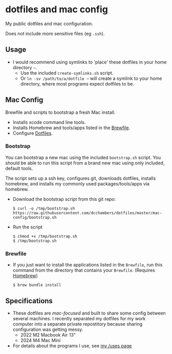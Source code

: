 # dotfiles and mac config

My public dotfiles and mac configuration.

Does not include more sensitive files (eg `.ssh`).

## Usage

- I would recommend using symlinks to 'place' these dotfiles in your home directory `~`.
  - Use the included `create-symlinks.sh` script.
  - Or `ln -sv /path/to/a/dotfile ~` will create a symlink to your home directory, where most programs expect dotfiles to be.

## Mac Config

Brewfile and scripts to bootstrap a fresh Mac install.

- Installs xcode command line tools.
- Installs Homebrew and tools/apps listed in the [Brewfile](mac-config/Brewfile).
- Configure [Dotfiles](https://github.com/dcchambers/dotfiles).

### Bootstrap

You can bootstrap a new mac using the included `bootstrap.sh` script. You should be able to run this script from a brand new mac using only included, default tools.

The script sets up a ssh key, configures git, downloads dotfiles, installs homebrew, and installs my commonly used packages/tools/apps via homebrew.

- Download the bootstrap script from this git repo:
  ```
  $ curl -o /tmp/bootstrap.sh https://raw.githubusercontent.com/dcchambers/dotfiles/master/mac-config/bootstrap.sh
  ```
- Run the script
  ```
  $ chmod +x /tmp/bootstrap.sh
  $ /tmp/bootstrap.sh
  ```

### Brewfile

- If you just want to install the applications listed in the `Brewfile`, run
  this command from the directory that contains your `Brewfile`. (Requires [Homebrew](https://brew.sh/))
  ```
  $ brew bundle install
  ```

## Specifications

- These dotfiles are *mac-focused* and built to share some config between several machines.
  I recently separated my dotfiles for my work computer into a separate private repostitory because sharing configuration was getting messy.
  - 2022 M2 Macbook Air 13"
  - 2024 M4 Mac Mini
- For details about the programs I use, see [my /uses page](https://chambers.io/uses)
